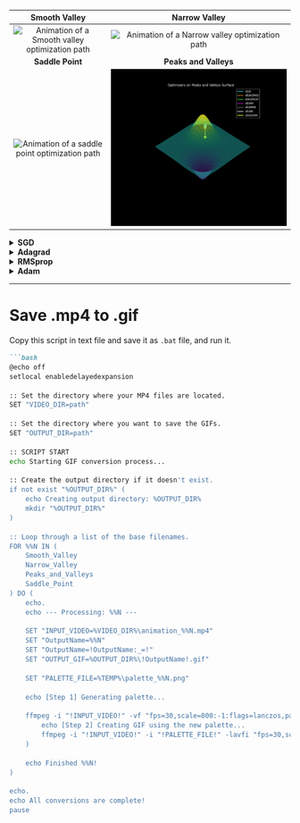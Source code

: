 


| **Smooth Valley** | **Narrow Valley** |
| :---: | :---: |
| ![Animation of a Smooth valley optimization path](images/SmoothValley.gif) | ![Animation of a Narrow valley optimization path](images/NarrowValley.gif) |
| **Saddle Point** | **Peaks and Valleys** |
|![Animation of a saddle point optimization path](images/SaddlePoint.gif) | ![Animation of a Peaks and Valleys optimization path](images/PeaksandValleys.gif) |


<details>
<summary><strong>SGD</strong></summary>

# SGD
$$ w_{t+1} = w_{t} - \eta \nabla L(w_{t}) $$
* $w_{t+1}$ is the updated weight
* $w_{t}$ is the current weight at time step $t$
* $\eta (eta)$ is the learning rate, which controls the step size
* $\nabla L(w_{t})$ is the gradient of the loss function calculated with respect to just a single training example
</details>

<details>
<summary><strong>Adagrad</strong></summary>

# Adagrad
A cache, often called **$s_{t}$** or cache, is initialized to zeros for each parameter in the model.
In each training step, as the gradients are calculated, Adagrad squares each gradient element-wise and adds it to the corresponding entry in the cache.

$$ s_{t} = s_{t-1} + g_{t}^{2} $$
* $s_{t}$ is the running cache at time step $t$
* $s_{t-1}$ is the cache from the previous time step
* $g_{t}$ is the current gradient

**Parameter Update:**

$$ w_{t+1} = w_{t} - \frac{\eta}{\sqrt{s_{t}+\epsilon}} g_{t} $$
* $w_{t+1}$ is the updated weight at the next time step ($t + 1$)
* $w_{t}$ is the current weight at time step $t$
* $\eta (eta)$ is the learning rate, a hyperparameter that controls the step size
* $g_{t}$ is the current gradient of the loss function with respect to the weights
* $\epsilon (epsilon)$ is a small number to prevent division by zero
</details>

<details>
<summary><strong>RMSprop</strong></summary>

# RMSprop
$$ s_{t} = \beta s_{t-1} + (1 - \beta)g_{t}^2 $$
* $s_{t}$ is the new moving average of squared gradients
* $\beta (beta)$ is a decay rate hyperparameter (typically around 0.9) that controls how much of the old average to keep
* $g_{t}$ is the current gradient

**Parameter Update:**  

$$ w_{t + 1} = w_{t} - \frac{\eta}{\sqrt{s_{t}} + \epsilon} g_{t} $$ 
* $w_{t+1}$ is the updated weight
* $w_{t}$ is the current weight
* $\eta (eta)$ is the learning rate
* $\epsilon (epsilon)$ is a small number to prevent division by zero
</details>

<details>
<summary><strong>Adam</strong></summary>

# Adam
**first Moment(Momentum) and Second Moment(RMSprop):** 
$$m_{t} = \\beta_{1} m_{t-1} + (1 - \\beta_{1})g_{t}$$
$$v_{t} = \\beta_{2} v_{t-1} + (1 - \\beta_{2})g_{t}^{2}$$

* **$m_{t}, v_{t}$** are the moving averages for the first and second moment, respectively.
* **$g_{t}$** is the gradient at the current timestep `t`.
* **$\beta_{1}, \beta_{2}$** are the exponential decay rates for the moving averages. Common values are $\beta_{1}$ = `0.9` and $\beta_{2}$ = `0.999`

**Bias Correction:**

Since the moving averages **$m_{t}$** and **$v_{t}$** are initialized to zero, they are biased towards zero during the initial timesteps. Adam corrects this bias
* First moment correction:
$$\hat{m_{t}} = \\frac{m_{t}}{1-\\beta_{1}^{t}} $$
* Second moment correction:
$$\hat{v_{t}} = \\frac{v_{t}}{1-\\beta_{2}^{t}} $$
* **$\hat{m_{t}}, \hat{v_{t}}$** are the bias-corrected moment estimates.
* `t` is the current timestep.

**Parameter update**
The final step uses the bias-corrected estimates to update the model's weights.
$$w_{t+1} = w_{t} - \eta \frac{\hat{m_{t}}}{\sqrt{\hat{v_{t}} + \epsilon}}$$
* **$w_{t+1}$** is the updated weight.
* **$w_{t}$** is the current weight.
* **$\eta$** is the learning rate.
* **$\epsilon$** is a small number to prevent division by zero (e.g., `1e-8`).
</details>

---

# Save .mp4 to .gif

Copy this script in text file and save it as `.bat` file, and run it. 

```markdown
```bash
@echo off
setlocal enabledelayedexpansion

:: Set the directory where your MP4 files are located.
SET "VIDEO_DIR=path"

:: Set the directory where you want to save the GIFs.
SET "OUTPUT_DIR=path"

:: SCRIPT START
echo Starting GIF conversion process...

:: Create the output directory if it doesn't exist.
if not exist "%OUTPUT_DIR%" (
    echo Creating output directory: %OUTPUT_DIR%
    mkdir "%OUTPUT_DIR%"
)

:: Loop through a list of the base filenames.
FOR %%N IN (
    Smooth_Valley
    Narrow_Valley
    Peaks_and_Valleys
    Saddle_Point
) DO (
    echo.
    echo --- Processing: %%N ---

    SET "INPUT_VIDEO=%VIDEO_DIR%\animation_%%N.mp4"
    SET "OutputName=%%N"
    SET "OutputName=!OutputName:_=!"
    SET "OUTPUT_GIF=%OUTPUT_DIR%\!OutputName!.gif"

    SET "PALETTE_FILE=%TEMP%\palette_%%N.png"

    echo [Step 1] Generating palette...
  
    ffmpeg -i "!INPUT_VIDEO!" -vf "fps=30,scale=800:-1:flags=lanczos,palettegen" -y "!PALETTE_FILE!" && (
        echo [Step 2] Creating GIF using the new palette...
        ffmpeg -i "!INPUT_VIDEO!" -i "!PALETTE_FILE!" -lavfi "fps=30,scale=800:-1:flags=lanczos[x];[x][1:v]paletteuse" -y "!OUTPUT_GIF!"
    )

    echo Finished %%N!
)

echo.
echo All conversions are complete!
pause
```

